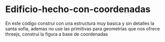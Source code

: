 # Edificio-hecho-con-coordenadas
En este código construi con una estructura muy basica y sin detalles la santa sofia, ademas no use las primitivas para geometrías que nos ofrece threejs, construí la figura a base de coordenadas
